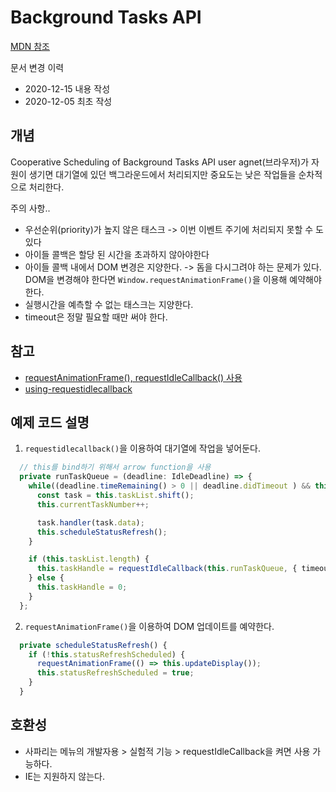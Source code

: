 # Background Tasks API

[MDN 참조](https://developer.mozilla.org/en-US/docs/Web/API/Background_Tasks_API)

문서 변경 이력

* 2020-12-15 내용 작성
* 2020-12-05 최초 작성

## 개념

Cooperative Scheduling of Background Tasks API
user agnet(브라우저)가 자원이 생기면 대기열에 있던 백그라운드에서 처리되지만 중요도는 낮은 작업들을 순차적으로 처리한다.

주의 사항..

* 우선순위(priority)가 높지 않은 태스크 -> 이번 이벤트 주기에 처리되지 못할 수 도 있다
* 아이들 콜백은 할당 된 시간을 초과하지 않아야한다
* 아이들 콜백 내에서 DOM 변경은 지양한다. -> 돔을 다시그려야 하는 문제가 있다. DOM을 변경해야 한다면 `Window.requestAnimationFrame()`을 이용해 예약해야한다.
* 실행시간을 예측할 수 없는 태스크는 지양한다.
* timeout은 정말 필요할 때만 써야 한다.

## 참고

* [requestAnimationFrame(), requestIdleCallback() 사용](https://black7375.tistory.com/72)
* [using-requestidlecallback](https://developers.google.com/web/updates/2015/08/using-requestidlecallback#why_should_i_use_requestidlecallback)

## 예제 코드 설명

1. `requestidlecallback()`을 이용하여 대기열에 작업을 넣어둔다.

  ```typescript
    // this를 bind하기 위해서 arrow function을 사용
    private runTaskQueue = (deadline: IdleDeadline) => {
      while((deadline.timeRemaining() > 0 || deadline.didTimeout ) && this.taskList.length) {
        const task = this.taskList.shift();
        this.currentTaskNumber++;

        task.handler(task.data);
        this.scheduleStatusRefresh();
      }

      if (this.taskList.length) {
        this.taskHandle = requestIdleCallback(this.runTaskQueue, { timeout: 1000 });
      } else {
        this.taskHandle = 0;
      }
    };
  ```

2. `requestAnimationFrame()`을 이용하여 DOM 업데이트를 예약한다.

  ```typescript
    private scheduleStatusRefresh() {
      if (!this.statusRefreshScheduled) {
        requestAnimationFrame(() => this.updateDisplay());
        this.statusRefreshScheduled = true;
      }
    }
  ```  

## 호환성

* 사파리는 메뉴의 개발자용 > 실험적 기능 > requestIdleCallback을 켜면 사용 가능하다.
* IE는 지원하지 않는다.
